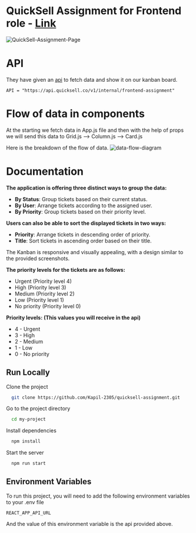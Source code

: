 # QuickSell Assignment for Frontend role - [Link](https://quicksell-assignment-kapil-paliwal.vercel.app/)

![QuickSell-Assignment-Page](https://res.cloudinary.com/dgpkeaffc/image/upload/v1726202630/Screenshot_2024-09-13_at_10.13.02_AM_v7cmry.png)

# API
They have given an [api](https://api.quicksell.co/v1/internal/frontend-assignment) to fetch data and show it on our kanban board.

`API = "https://api.quicksell.co/v1/internal/frontend-assignment"`

# Flow of data in components
At the starting we fetch data in App.js file and then with the help of props we will send this data to Grid.js --> Column.js --> Card.js

Here is the breakdown of the flow of data.
![data-flow-diagram](https://res.cloudinary.com/dgpkeaffc/image/upload/v1726205319/Screenshot_2024-09-13_at_10.58.15_AM_vvmohw.png)

# Documentation

**The application is offering three distinct ways to group the data:**

- **By Status**: Group tickets based on their current status.
- **By User**: Arrange tickets according to the assigned user.
- **By Priority**: Group tickets based on their priority level.

**Users can also be able to sort the displayed tickets in two ways:**

- **Priority**: Arrange tickets in descending order of priority.
- **Title**: Sort tickets in ascending order based on their title.

The Kanban is responsive and visually appealing, with a design similar to the provided screenshots. 

**The priority levels for the tickets are as follows:**

- Urgent (Priority level 4)
- High (Priority level 3)
- Medium (Priority level 2)
- Low (Priority level 1)
- No priority (Priority level 0)

**Priority levels: (This values you will receive in the api)**

- 4 - Urgent
- 3 - High
- 2 - Medium
- 1 - Low
- 0 - No priority

## Run Locally

Clone the project

```bash
  git clone https://github.com/Kapil-2305/quicksell-assignment.git
```

Go to the project directory

```bash
  cd my-project
```

Install dependencies

```bash
  npm install
```

Start the server

```bash
  npm run start
```

## Environment Variables

To run this project, you will need to add the following environment variables to your .env file

`REACT_APP_API_URL`

And the value of this environment variable is the api provided above.